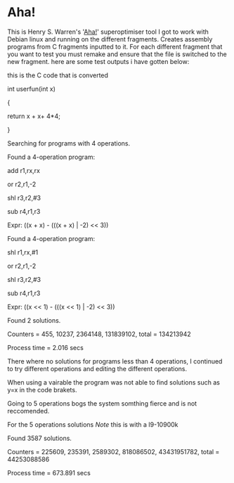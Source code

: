 Aha!
====

This is Henry S. Warren's '[Aha!](http://hackersdelight.org/)' superoptimiser tool I got to work with Debian linux and running on the different fragments. Creates assembly programs from C fragments inputted to it. For each different fragment that you want to test you must remake and ensure that the file is switched to the new fragment.
here are some test outputs i have gotten below:

this is the C code that is converted

int userfun(int x)

{

  return x + x+ 4*4;
  
}


Searching for programs with 4 operations.



Found a 4-operation program:

   add   r1,rx,rx
   
   or    r2,r1,-2
   
   shl   r3,r2,#3
   
   sub   r4,r1,r3
   
   Expr: ((x + x) - (((x + x) | -2) << 3))
   


Found a 4-operation program:

   shl   r1,rx,#1
   
   or    r2,r1,-2
   
   shl   r3,r2,#3
   
   sub   r4,r1,r3
   
   Expr: ((x << 1) - (((x << 1) | -2) << 3))
   
Found 2 solutions.

Counters = 455, 10237, 2364148, 131839102, total = 134213942

Process time = 2.016 secs

There where no solutions for programs less than 4 operations, I continued to try different operations and editing the different operations. 

When using a vairable the program was not able to find solutions such as y=x in the code brakets. 

Going to 5 operations bogs the system somthing fierce and is not reccomended.

For the 5 operations solutions *Note* this is with a I9-10900k

Found 3587 solutions.

Counters = 225609, 235391, 2589302, 818086502, 43431951782, total = 44253088586

Process time = 673.891 secs
